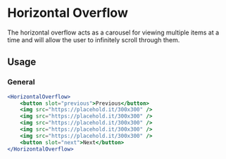 # Horizontal Overflow
The horizontal overflow acts as a carousel for viewing multiple items at a time and will allow the user to infinitely scroll through them.

## Usage
### General
```jsx
<HorizontalOverflow>
    <button slot="previous">Previous</button>
    <img src="https://placehold.it/300x300" />
    <img src="https://placehold.it/300x300" />
    <img src="https://placehold.it/300x300" />
    <img src="https://placehold.it/300x300" />
    <img src="https://placehold.it/300x300" />
    <button slot="next">Next</button>
</HorizontalOverflow>
```
